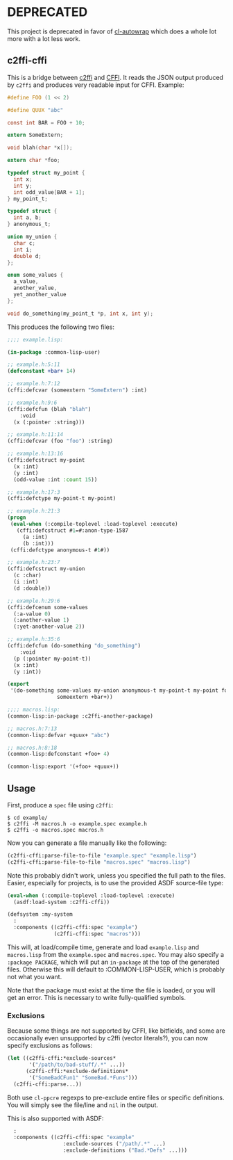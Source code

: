 # DEPRECATED

This project is deprecated in favor of
[cl-autowrap](https://github.com/rpav/cl-autowrap) which does a whole
lot more with a lot less work.

## c2ffi-cffi

This is a bridge between [c2ffi](https://github.com/rpav/c2ffi) and
[CFFI](http://common-lisp.net/project/cffi/).  It reads the JSON
output produced by `c2ffi` and produces very readable input for CFFI.
Example:

```c
#define FOO (1 << 2)

#define QUUX "abc"

const int BAR = FOO + 10;

extern SomeExtern;

void blah(char *x[]);

extern char *foo;

typedef struct my_point {
  int x;
  int y;
  int odd_value[BAR + 1];
} my_point_t;

typedef struct {
  int a, b;
} anonymous_t;

union my_union {
  char c;
  int i;
  double d;
};

enum some_values {
  a_value,
  another_value,
  yet_another_value
};

void do_something(my_point_t *p, int x, int y);
```

This produces the following two files:

```lisp
;;;; example.lisp:

(in-package :common-lisp-user)

;; example.h:5:11
(defconstant +bar+ 14)

;; example.h:7:12
(cffi:defcvar (someextern "SomeExtern") :int)

;; example.h:9:6
(cffi:defcfun (blah "blah")
    :void
  (x (:pointer :string)))

;; example.h:11:14
(cffi:defcvar (foo "foo") :string)

;; example.h:13:16
(cffi:defcstruct my-point
  (x :int)
  (y :int)
  (odd-value :int :count 15))

;; example.h:17:3
(cffi:defctype my-point-t my-point)

;; example.h:21:3
(progn
 (eval-when (:compile-toplevel :load-toplevel :execute)
   (cffi:defcstruct #1=#:anon-type-1587
     (a :int)
     (b :int)))
 (cffi:defctype anonymous-t #1#))

;; example.h:23:7
(cffi:defcstruct my-union
  (c :char)
  (i :int)
  (d :double))

;; example.h:29:6
(cffi:defcenum some-values
  (:a-value 0)
  (:another-value 1)
  (:yet-another-value 2))

;; example.h:35:6
(cffi:defcfun (do-something "do_something")
    :void
  (p (:pointer my-point-t))
  (x :int)
  (y :int))

(export
 '(do-something some-values my-union anonymous-t my-point-t my-point foo blah
                someextern +bar+))

;;;; macros.lisp:
(common-lisp:in-package :c2ffi-another-package)

;; macros.h:7:13
(common-lisp:defvar +quux+ "abc")

;; macros.h:8:18
(common-lisp:defconstant +foo+ 4)

(common-lisp:export '(+foo+ +quux+))
```

## Usage

First, produce a `spec` file using `c2ffi`:

```console
$ cd example/
$ c2ffi -M macros.h -o example.spec example.h
$ c2ffi -o macros.spec macros.h
```

Now you can generate a file manually like the following:

```lisp
(c2ffi-cffi:parse-file-to-file "example.spec" "example.lisp")
(c2ffi-cffi:parse-file-to-file "macros.spec" "macros.lisp")
```

Note this probably didn't work, unless you specified the full path to
the files.  Easier, especially for projects, is to use the provided
ASDF source-file type:

```lisp
(eval-when (:compile-toplevel :load-toplevel :execute)
  (asdf:load-system :c2ffi-cffi))

(defsystem :my-system
  :
  :components ((c2ffi-cffi:spec "example")
               (c2ffi-cffi:spec "macros")))
```

This will, at load/compile time, generate and load `example.lisp` and
`macros.lisp` from the `example.spec` and `macros.spec`.  You may also
specify a `:package PACKAGE`, which will put an `in-package` at the
top of the generated files.  Otherwise this will default to
:COMMON-LISP-USER, which is probably not what you want.

Note that the package must exist at the time the file is loaded, or
you will get an error.  This is necessary to write fully-qualified
symbols.

### Exclusions

Because some things are not supported by CFFI, like bitfields, and
some are occasionally even unsupported by c2ffi (vector literals?),
you can now specify exclusions as follows:

```lisp
(let ((c2ffi-cffi:*exclude-sources*
       '("/path/to/bad-stuff/.*" ...))
      (c2ffi-cffi:*exclude-definitions*
       '("SomeBadCFun1" "SomeBad.*Funs")))
  (c2ffi-cffi:parse...))
```

Both use `cl-ppcre` regexps to pre-exclude entire files or specific
definitions.  You will simply see the file/line and `nil` in the
output.

This is also supported with ASDF:

```lisp
  :
  :components ((c2ffi-cffi:spec "example"
                  :exclude-sources ("/path/.*" ...)
                  :exclude-definitions ("Bad.*Defs" ...)))
```
